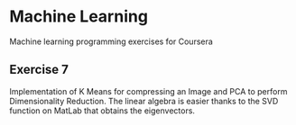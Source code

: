 # Machine Learning
Machine learning programming exercises for Coursera

## Exercise 7 
Implementation of K Means for compressing an Image and PCA to perform Dimensionality Reduction. The linear algebra is easier thanks to the SVD function on MatLab that obtains the eigenvectors.
